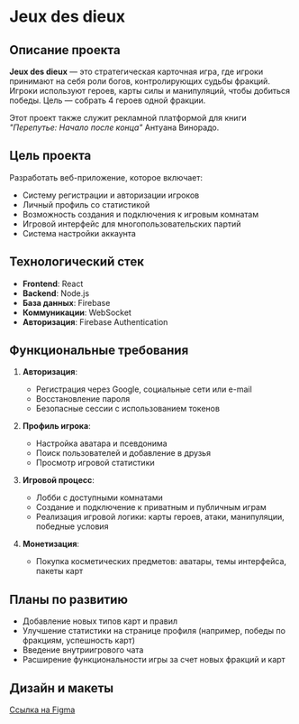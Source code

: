# Jeux des dieux

## Описание проекта

**Jeux des dieux** — это стратегическая карточная игра, где игроки принимают на себя роли богов, контролирующих судьбы фракций. Игроки используют героев, карты силы и манипуляций, чтобы добиться победы. Цель — собрать 4 героев одной фракции.

Этот проект также служит рекламной платформой для книги *"Перепутье: Начало после конца"* Антуана Винорадо.

## Цель проекта

Разработать веб-приложение, которое включает:

- Систему регистрации и авторизации игроков
- Личный профиль со статистикой
- Возможность создания и подключения к игровым комнатам
- Игровой интерфейс для многопользовательских партий
- Система настройки аккаунта

## Технологический стек

- **Frontend**: React
- **Backend**: Node.js
- **База данных**: Firebase
- **Коммуникации**: WebSocket
- **Авторизация**: Firebase Authentication

## Функциональные требования

1. **Авторизация**:
   - Регистрация через Google, социальные сети или e-mail
   - Восстановление пароля
   - Безопасные сессии с использованием токенов

2. **Профиль игрока**:
   - Настройка аватара и псевдонима
   - Поиск пользователей и добавление в друзья
   - Просмотр игровой статистики

3. **Игровой процесс**:
   - Лобби с доступными комнатами
   - Создание и подключение к приватным и публичным играм
   - Реализация игровой логики: карты героев, атаки, манипуляции, победные условия

4. **Монетизация**:
   - Покупка косметических предметов: аватары, темы интерфейса, пакеты карт

## Планы по развитию

- Добавление новых типов карт и правил
- Улучшение статистики на странице профиля (например, победы по фракциям, успешность карт)
- Введение внутриигрового чата
- Расширение функциональности игры за счет новых фракций и карт

## Дизайн и макеты

[Ссылка на Figma](https://www.figma.com/proto/NzUvvQnPHH4e5zXTx7KJ7L/jeux-des-dieux)
